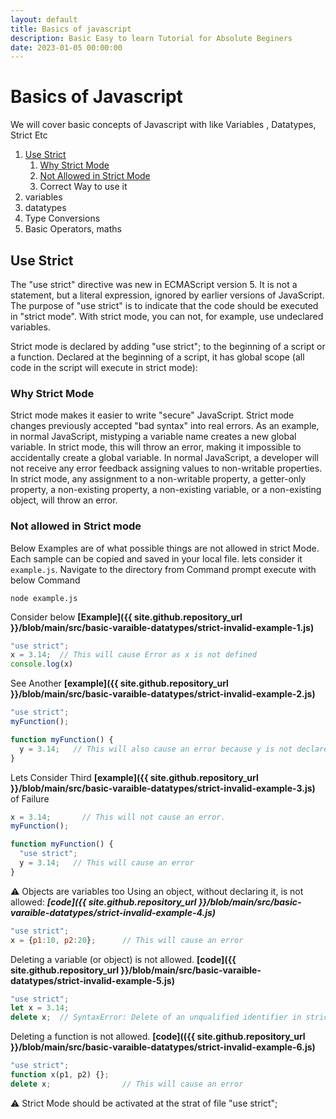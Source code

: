 ```yaml
---
layout: default
title: Basics of javascript 
description: Basic Easy to learn Tutorial for Absolute Beginers 
date: 2023-01-05 00:00:00
---
```


# Basics of Javascript 

We will cover basic concepts of Javascript with like Variables , Datatypes, Strict Etc 

1. [Use Strict](#use-strict) 
    1. [Why Strict Mode ](#why-strict-mode)
    2. [Not Allowed in Strict Mode](#not-allowed-in-strict-mode)
    3.  Correct Way to use it 
2. variables
3. datatypes 
4. Type Conversions
5. Basic Operators, maths

## Use Strict 
The "use strict" directive was new in ECMAScript version 5.
It is not a statement, but a literal expression, ignored by earlier versions of JavaScript.
The purpose of "use strict" is to indicate that the code should be executed in "strict mode".
With strict mode, you can not, for example, use undeclared variables.

Strict mode is declared by adding "use strict"; to the beginning of a script or a function.
Declared at the beginning of a script, it has global scope (all code in the script will execute in strict mode):

### Why Strict Mode 
Strict mode makes it easier to write "secure" JavaScript.
Strict mode changes previously accepted "bad syntax" into real errors.
As an example, in normal JavaScript, mistyping a variable name creates a new global variable. In strict mode, this will throw an error, making it impossible to accidentally create a global variable.
In normal JavaScript, a developer will not receive any error feedback assigning values to non-writable properties.
In strict mode, any assignment to a non-writable property, a getter-only property, a non-existing property, a non-existing variable, or a non-existing object, will throw an error.

### Not allowed in Strict mode  
Below Examples are of what possible things are not allowed in strict Mode.
Each sample can be copied and saved in your local file. lets consider it `example.js`.
Navigate  to the directory from Command prompt execute with below Command 
```shell
node example.js
```

Consider below  **[Example]({{ site.github.repository_url }}/blob/main/src/basic-varaible-datatypes/strict-invalid-example-1.js)**
```js
"use strict";
x = 3.14;  // This will cause Error as x is not defined 
console.log(x)
```

See Another **[example]({{ site.github.repository_url }}/blob/main/src/basic-varaible-datatypes/strict-invalid-example-2.js)**
```js
"use strict";
myFunction();

function myFunction() {
  y = 3.14;   // This will also cause an error because y is not declared
}
```
Lets Consider Third **[example]({{ site.github.repository_url }}/blob/main/src/basic-varaible-datatypes/strict-invalid-example-3.js)** of Failure

```js
x = 3.14;       // This will not cause an error.
myFunction();

function myFunction() {
  "use strict";
  y = 3.14;   // This will cause an error
}
```
:warning: Objects are variables too 
Using an object, without declaring it, is not allowed: ***[code]({{ site.github.repository_url }}/blob/main/src/basic-varaible-datatypes/strict-invalid-example-4.js)***
```js
"use strict";
x = {p1:10, p2:20};      // This will cause an error
```

Deleting a variable (or object) is not allowed. **[code]({{ site.github.repository_url }}/blob/main/src/basic-varaible-datatypes/strict-invalid-example-5.js)**
```js
"use strict";
let x = 3.14;
delete x;  // SyntaxError: Delete of an unqualified identifier in strict mode.
```

Deleting a function is not allowed. **[code](({{ site.github.repository_url }}/blob/main/src/basic-varaible-datatypes/strict-invalid-example-6.js)**
```js
"use strict";
function x(p1, p2) {};
delete x;                // This will cause an error 
```

:warning: Strict Mode should be activated at the strat of file "use strict";